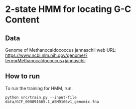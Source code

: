 # 2-state HMM for locating G-C Content

## Data
Genome of Methanocaldococcus jannaschii 
web URL: https://www.ncbi.nlm.nih.gov/genome/?term=Methanocaldococcus+jannaschii

## How to run
To run the training for HMM, run:
```
python src/train.py --input-file data/GCF_000091665.1_ASM9166v1_genomic.fna
```